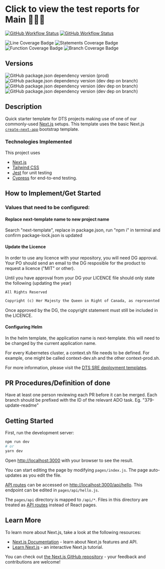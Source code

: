 # Click to view the test reports for Main 👩‍🔬🧪

[![GitHub Workflow Status](https://img.shields.io/github/workflow/status/DTS-STN/next-template/E2E%20Test?label=E2E)](https://dts-stn.github.io/next-template/main/coverage/e2e-report)
[![GitHub Workflow Status](https://img.shields.io/github/workflow/status/DTS-STN/next-template/Lint%20and%20Test?label=Lint%20and%20Unit)](https://dts-stn.github.io/next-template/main/coverage/lcov-report)

![Line Coverage Badge](https://img.shields.io/badge/dynamic/json?label=Line%20Coverage&query=%24.total.lines.pct&suffix=%25&url=https%3A%2F%2Fdts-stn.github.io%2Fnext-template%2Fmain%2Fcoverage%2Fcoverage-summary.json)
![Statements Coverage Badge](https://img.shields.io/badge/dynamic/json?label=Statement%20Coverage&query=%24.total.statements.pct&suffix=%25&url=https%3A%2F%2Fdts-stn.github.io%2Fnext-template%2Fmain%2Fcoverage%2Fcoverage-summary.json)
![Function Coverage Badge](https://img.shields.io/badge/dynamic/json?label=Function%20Coverage&query=%24.total.functions.pct&suffix=%25&url=https%3A%2F%2Fdts-stn.github.io%2Fnext-template%2Fmain%2Fcoverage%2Fcoverage-summary.json)
![Branch Coverage Badge](https://img.shields.io/badge/dynamic/json?label=Branch%20Coverage&query=%24.total.branches.pct&suffix=%25&url=https%3A%2F%2Fdts-stn.github.io%2Fnext-template%2Fmain%2Fcoverage%2Fcoverage-summary.json)

## Versions

![GitHub package.json dependency version (prod)](https://img.shields.io/github/package-json/dependency-version/DTS-STN/next-template/next)
![GitHub package.json dependency version (dev dep on branch)](https://img.shields.io/github/package-json/dependency-version/DTS-STN/next-template/dev/tailwindcss)
![GitHub package.json dependency version (dev dep on branch)](https://img.shields.io/github/package-json/dependency-version/DTS-STN/next-template/dev/jest)
![GitHub package.json dependency version (dev dep on branch)](https://img.shields.io/github/package-json/dependency-version/DTS-STN/next-template/dev/cypress)

## Description

Quick starter template for DTS projects making use of one of our commonly-used [Next.js](https://nextjs.org/) setups.
This template uses the basic Next.js [`create-next-app`](https://github.com/vercel/next.js/tree/canary/packages/create-next-app) bootstrap template.

### Technologies Implemented

This project uses

- [Next.js](https://nextjs.org/)
- [Tailwind CSS](https://tailwindcss.com/)
- [Jest](https://jestjs.io/) for unit testing
- [Cypress](https://www.cypress.io/) for end-to-end testing.

## How to Implement/Get Started

### Values that need to be configured:

#### Replace next-template name to new project name

Search "next-template", replace in package.json, run "npm i" in terminal and confirm package-lock.json is updated

#### Update the Licence

In order to use any licence with your repository, you will need DG approval. Your PO should send an email to the DG resposible for the product to request a licence ("MIT" or other).

Until you have approval from your DG your LICENCE file should only state the following (updating the year)

```md
All Rights Reserved

Copyright (c) Her Majesty the Queen in Right of Canada, as represented by the Employment and Social Development Canada, 2021
```

Once approved by the DG, the copyright statement must still be included in the LICENCE.

#### Configuring Helm

In the helm template, the application name is next-template. this will need to be changed by the current application name.

For every Kubernetes cluster, a context.sh file needs to be defined. For example, one might be called context-dev.sh and the other context-prod.sh.

For more information, please visit the [DTS SRE deployment templates](https://github.com/DTS-STN/dts-sre-deployment-templates/tree/main/kubernetes-helm-template).

## PR Procedures/Definition of done

Have at least one person reviewing each PR before it can be merged. Each branch should be prefixed with the ID of the relevant ADO task. Eg. "379-update-readme"

## Getting Started

First, run the development server:

```bash
npm run dev
# or
yarn dev
```

Open [http://localhost:3000](http://localhost:3000) with your browser to see the result.

You can start editing the page by modifying `pages/index.js`. The page auto-updates as you edit the file.

[API routes](https://nextjs.org/docs/api-routes/introduction) can be accessed on [http://localhost:3000/api/hello](http://localhost:3000/api/hello). This endpoint can be edited in `pages/api/hello.js`.

The `pages/api` directory is mapped to `/api/*`. Files in this directory are treated as [API routes](https://nextjs.org/docs/api-routes/introduction) instead of React pages.

## Learn More

To learn more about Next.js, take a look at the following resources:

- [Next.js Documentation](https://nextjs.org/docs) - learn about Next.js features and API.
- [Learn Next.js](https://nextjs.org/learn) - an interactive Next.js tutorial.

You can check out [the Next.js GitHub repository](https://github.com/vercel/next.js/) - your feedback and contributions are welcome!
